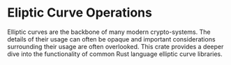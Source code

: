 # Eliptic Curve Operations

Elliptic curves are the backbone of many modern crypto-systems. The details of
their usage can often be opaque and important considerations surrounding their
usage are often overlooked. This crate provides a deeper dive into the functionality
of common Rust language elliptic curve libraries.